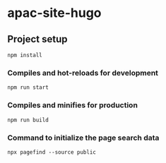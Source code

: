 # apac-site-hugo
 

## Project setup
```
npm install
```

### Compiles and hot-reloads for development
```
npm run start
```

### Compiles and minifies for production
```
npm run build
``` 
### Command to initialize the page search data
```
npx pagefind --source public
``` 